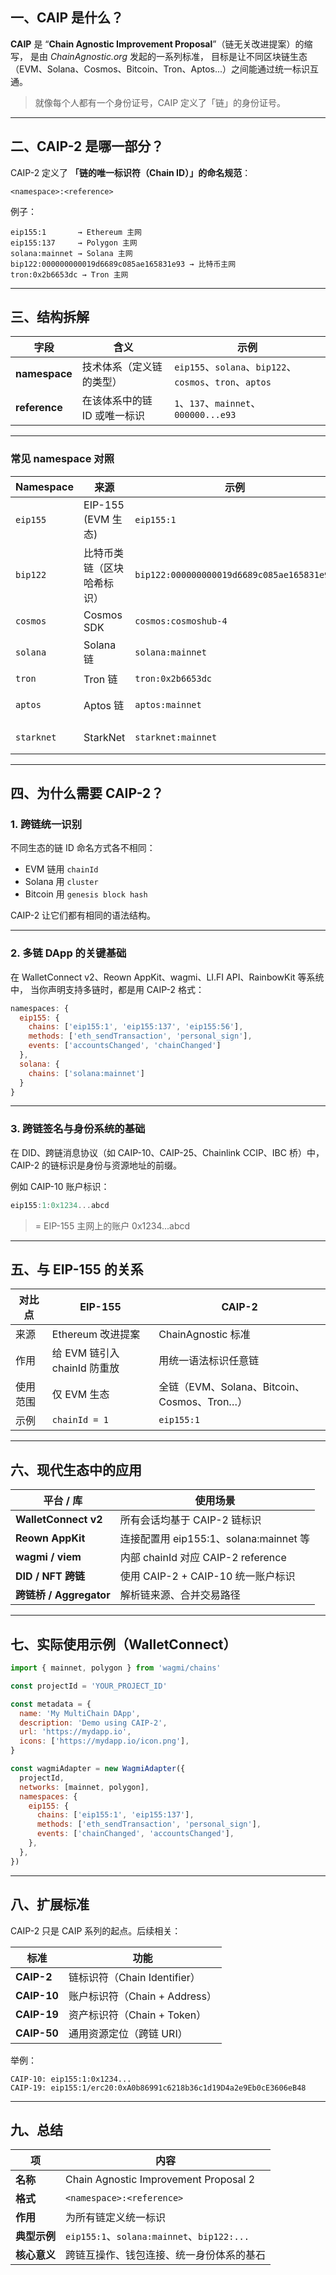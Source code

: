 ## 一、CAIP 是什么？

**CAIP** 是 “**Chain Agnostic Improvement Proposal**”（链无关改进提案）的缩写，
 是由 *ChainAgnostic.org* 发起的一系列标准，
 目标是让不同区块链生态（EVM、Solana、Cosmos、Bitcoin、Tron、Aptos...）之间能通过统一标识互通。

> 就像每个人都有一个身份证号，CAIP 定义了「链」的身份证号。

------

##  二、CAIP-2 是哪一部分？

CAIP-2 定义了 **「链的唯一标识符（Chain ID）」的命名规范**：

```
<namespace>:<reference>
```

例子：

```
eip155:1       → Ethereum 主网
eip155:137     → Polygon 主网
solana:mainnet → Solana 主网
bip122:000000000019d6689c085ae165831e93 → 比特币主网
tron:0x2b6653dc → Tron 主网
```

------

## 三、结构拆解

| 字段          | 含义                         | 示例                                                    |
| ------------- | ---------------------------- | ------------------------------------------------------- |
| **namespace** | 技术体系（定义链的类型）     | `eip155`、`solana`、`bip122`、`cosmos`、`tron`、`aptos` |
| **reference** | 在该体系中的链 ID 或唯一标识 | `1`、`137`、`mainnet`、`000000...e93`                   |

------

### 常见 namespace 对照

| Namespace  | 来源                       | 示例                                      | 说明          |
| ---------- | -------------------------- | ----------------------------------------- | ------------- |
| `eip155`   | EIP-155 (EVM 生态)         | `eip155:1`                                | Ethereum 主网 |
| `bip122`   | 比特币类链（区块哈希标识） | `bip122:000000000019d6689c085ae165831e93` | Bitcoin 主网  |
| `cosmos`   | Cosmos SDK                 | `cosmos:cosmoshub-4`                      | Cosmos Hub    |
| `solana`   | Solana 链                  | `solana:mainnet`                          | Solana 主网   |
| `tron`     | Tron 链                    | `tron:0x2b6653dc`                         | Tron 主网     |
| `aptos`    | Aptos 链                   | `aptos:mainnet`                           | Aptos 主网    |
| `starknet` | StarkNet                   | `starknet:mainnet`                        | StarkNet 主网 |

------

## 四、为什么需要 CAIP-2？

### 1. 跨链统一识别

不同生态的链 ID 命名方式各不相同：

- EVM 链用 `chainId`
- Solana 用 `cluster`
- Bitcoin 用 `genesis block hash`

CAIP-2 让它们都有相同的语法结构。

------

### 2. 多链 DApp 的关键基础

在 WalletConnect v2、Reown AppKit、wagmi、LI.FI API、RainbowKit 等系统中，
 当你声明支持多链时，都是用 CAIP-2 格式：

```js
namespaces: {
  eip155: {
    chains: ['eip155:1', 'eip155:137', 'eip155:56'],
    methods: ['eth_sendTransaction', 'personal_sign'],
    events: ['accountsChanged', 'chainChanged']
  },
  solana: {
    chains: ['solana:mainnet']
  }
}
```

------

### 3. 跨链签名与身份系统的基础

在 DID、跨链消息协议（如 CAIP-10、CAIP-25、Chainlink CCIP、IBC 桥）中，
 CAIP-2 的链标识是身份与资源地址的前缀。

例如 CAIP-10 账户标识：

```js
eip155:1:0x1234...abcd
```

> = EIP-155 主网上的账户 0x1234...abcd

------

## 五、与 EIP-155 的关系

| 对比点   | EIP-155                      | CAIP-2                                      |
| -------- | ---------------------------- | ------------------------------------------- |
| 来源     | Ethereum 改进提案            | ChainAgnostic 标准                          |
| 作用     | 给 EVM 链引入 chainId 防重放 | 用统一语法标识任意链                        |
| 使用范围 | 仅 EVM 生态                  | 全链（EVM、Solana、Bitcoin、Cosmos、Tron…） |
| 示例     | `chainId = 1`                | `eip155:1`                                  |

------

## 六、现代生态中的应用

| 平台 / 库               | 使用场景                               |
| ----------------------- | -------------------------------------- |
| **WalletConnect v2**    | 所有会话均基于 CAIP-2 链标识           |
| **Reown AppKit**        | 连接配置用 eip155:1、solana:mainnet 等 |
| **wagmi / viem**        | 内部 chainId 对应 CAIP-2 reference     |
| **DID / NFT 跨链**      | 使用 CAIP-2 + CAIP-10 统一账户标识     |
| **跨链桥 / Aggregator** | 解析链来源、合并交易路径               |

------

## 七、实际使用示例（WalletConnect）

```js
import { mainnet, polygon } from 'wagmi/chains'

const projectId = 'YOUR_PROJECT_ID'

const metadata = {
  name: 'My MultiChain DApp',
  description: 'Demo using CAIP-2',
  url: 'https://mydapp.io',
  icons: ['https://mydapp.io/icon.png'],
}

const wagmiAdapter = new WagmiAdapter({
  projectId,
  networks: [mainnet, polygon],
  namespaces: {
    eip155: {
      chains: ['eip155:1', 'eip155:137'],
      methods: ['eth_sendTransaction', 'personal_sign'],
      events: ['chainChanged', 'accountsChanged'],
    },
  },
})
```

------

## 八、扩展标准

CAIP-2 只是 CAIP 系列的起点。后续相关：

| 标准        | 功能                          |
| ----------- | ----------------------------- |
| **CAIP-2**  | 链标识符（Chain Identifier）  |
| **CAIP-10** | 账户标识符（Chain + Address） |
| **CAIP-19** | 资产标识符（Chain + Token）   |
| **CAIP-50** | 通用资源定位（跨链 URI）      |

举例：

```
CAIP-10: eip155:1:0x1234...
CAIP-19: eip155:1/erc20:0xA0b86991c6218b36c1d19D4a2e9Eb0cE3606eB48
```

------

## 九、总结

| 项           | 内容                                       |
| ------------ | ------------------------------------------ |
| **名称**     | Chain Agnostic Improvement Proposal 2      |
| **格式**     | `<namespace>:<reference>`                  |
| **作用**     | 为所有链定义统一标识                       |
| **典型示例** | `eip155:1`、`solana:mainnet`、`bip122:...` |
| **核心意义** | 跨链互操作、钱包连接、统一身份体系的基石   |